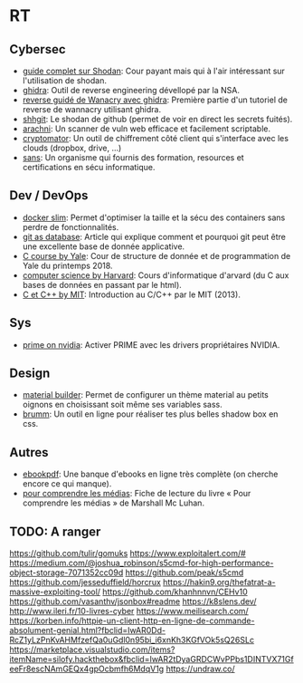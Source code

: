 # RT

## Cybersec

* [guide complet sur Shodan](https://leanpub.com/shodan): Cour payant mais qui à l'air intéressant sur l'utilisation de shodan.
* [ghidra](https://ghidra-sre.org/): Outil de reverse engineering dévellopé par la NSA.
* [reverse guidé de Wanacry avec ghidra](https://www.youtube.com/watch?v=Sv8yu12y5zM): Première partie d'un tutoriel de reverse de wannacry utilisant ghidra.
* [shhgit](https://shhgit.darkport.co.uk/): Le shodan de github (permet de voir en direct les secrets fuités).
* [arachni](https://www.arachni-scanner.com/): Un scanner de vuln web efficace et facilement scriptable.
* [cryptomator](https://cryptomator.org/): Un outil de chiffrement côté client qui s'interface avec les clouds (dropbox, drive, ...)
* [sans](https://www.sans.org/): Un organisme qui fournis des formation, resources et certifications en sécu informatique.

## Dev / DevOps

* [docker slim](https://dockersl.im/): Permet d'optimiser la taille et la sécu des containers sans perdre de fonctionnalités.
* [git as database](https://dev.to/pruttned/turning-git-into-an-application-database-4b6a): Article qui explique comment et pourquoi git peut être une excellente base de donnée applicative.
* [C course by Yale](http://cs.yale.edu/homes/aspnes/classes/223/notes.html#characterIO): Cour de structure de donnée et de programmation de Yale du printemps 2018.
* [computer science by Harvard](http://cs50.tv/2017/fall/): Cours d'informatique d'arvard (du C aux bases de données en passant par le html).
* [C et C++ by MIT](https://ocw.mit.edu/courses/electrical-engineering-and-computer-science/6-s096-introduction-to-c-and-c-january-iap-2013/index.htm): Introduction au C/C++ par le MIT (2013).

## Sys

* [prime on nvidia](https://forum.manjaro.org/t/howto-set-up-prime-with-nvidia-proprietary-driver/40225): Activer PRIME avec les drivers propriétaires NVIDIA.

## Design

* [material builder](https://material-theme-builder.glitch.me/): Permet de configurer un thème material au petits oignons en choisissant soit même ses variables sass.
* [brumm](https://brumm.af/shadows): Un outil en ligne pour réaliser tes plus belles shadow box en css.

## Autres

* [ebookpdf](https://ebookpdf.com/): Une banque d'ebooks en ligne très complète (on cherche encore ce qui manque).
* [pour comprendre les médias](https://github.com/RValeye/RT/blob/master/mcluhan_m-pour_comprendre_les_medias.pdf): Fiche de lecture du livre « Pour comprendre les médias » de Marshall Mc Luhan.

## TODO: A ranger

https://github.com/tulir/gomuks
https://www.exploitalert.com/#
https://medium.com/@joshua_robinson/s5cmd-for-high-performance-object-storage-7071352cc09d
https://github.com/peak/s5cmd
https://github.com/jesseduffield/horcrux
https://hakin9.org/thefatrat-a-massive-exploiting-tool/
https://github.com/khanhnnvn/CEHv10
https://github.com/vasanthv/jsonbox#readme
https://k8slens.dev/
http://www.ileri.fr/10-livres-cyber
https://www.meilisearch.com/
https://korben.info/httpie-un-client-http-en-ligne-de-commande-absolument-genial.html?fbclid=IwAR0Dd-RcZ1yLzPnKvAHMfzefQa0uGdl0n95bi_i6xnKh3KGfVOk5sQ26SLc
https://marketplace.visualstudio.com/items?itemName=silofy.hackthebox&fbclid=IwAR2tDyaGRDCWvPPbs1DINTVX71GfeeFr8escNAmGEQx4gpOcbmfh6MdqV1g
https://undraw.co/
